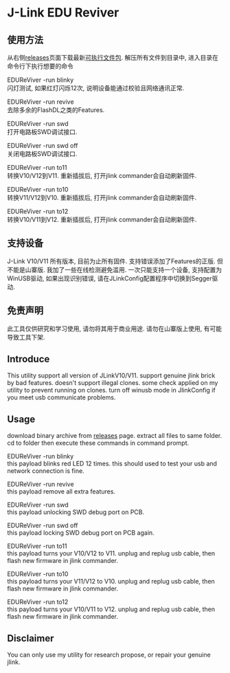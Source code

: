 J-Link EDU Reviver
==================

使用方法
--------
从右侧[releases](https://github.com/banxian/EDUReviver/releases)页面下载最新[可执行文件包](https://github.com/banxian/EDUReviver/releases/download/v0.3.5-beta/EDUReviver_bin_b035.zip).
解压所有文件到目录中, 进入目录在命令行下执行想要的命令

EDUReViver -run blinky  
闪灯测试, 如果红灯闪烁12次, 说明设备能通过校验且网络通讯正常.  

EDUReViver -run revive  
去除多余的FlashDL之类的Features.  

EDUReViver -run swd  
打开电路板SWD调试接口.  

EDUReViver -run swd off  
关闭电路板SWD调试接口.  

EDUReViver -run to11  
转换V10/V12到V11. 重新插拔后, 打开jlink commander会自动刷新固件.  

EDUReViver -run to10  
转换V11/V12到V10. 重新插拔后, 打开jlink commander会自动刷新固件.  

EDUReViver -run to12  
转换V10/V11到V12. 重新插拔后, 打开jlink commander会自动刷新固件.  

支持设备
--------
J-Link V10/V11 所有版本, 目前为止所有固件. 支持错误添加了Features的正版. 但不能是山寨版. 我加了一些在线检测避免滥用.
一次只能支持一个设备, 支持配置为WinUSB驱动, 如果出现识别错误, 请在JLinkConfig配置程序中切换到Segger驱动.

免责声明
--------
此工具仅供研究和学习使用, 请勿将其用于商业用途. 请勿在山寨版上使用, 有可能导致工具下架.


Introduce
---------
This utility support all version of JLinkV10/V11. support genuine jlink brick by bad features.
doesn't support illegal clones. some check applied on my utility to prevent running on clones.
turn off winusb mode in JlinkConfig if you meet usb communicate problems.

Usage
--------
download binary archive from [releases](https://github.com/banxian/EDUReviver/releases) page. extract all files to same folder.
cd to folder then execute these commands in command prompt.

EDUReViver -run blinky  
this payload blinks red LED 12 times. this should used to test your usb and network connection is fine.  
  
EDUReViver -run revive  
this payload remove all extra features.  

EDUReViver -run swd  
this payload unlocking SWD debug port on PCB.  

EDUReViver -run swd off  
this payload locking SWD debug port on PCB again.  

EDUReViver -run to11  
this payload turns your V10/V12 to V11. unplug and replug usb cable, then flash new firmware in jlink commander.  

EDUReViver -run to10  
this payload turns your V11/V12 to V10. unplug and replug usb cable, then flash new firmware in jlink commander.  

EDUReViver -run to12  
this payload turns your V10/V11 to V12. unplug and replug usb cable, then flash new firmware in jlink commander.  

Disclaimer
----------
You can only use my utility for research propose, or repair your genuine jlink.